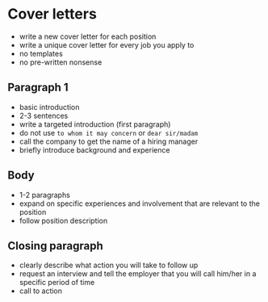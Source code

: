 # Cover letters
  - write a new cover letter for each position
  - write a unique cover letter for every job you apply to
  - no templates
  - no pre-written nonsense
## Paragraph 1
  - basic introduction
  - 2-3 sentences
  - write a targeted introduction (first paragraph)
  - do not use `to whom it may concern` or `dear sir/madam`
  - call the company to get the name of a hiring manager
  - briefly introduce background and experience

## Body
  - 1-2 paragraphs
  - expand on specific experiences and involvement that are relevant to the position
  - follow position description

## Closing paragraph
  - clearly describe what action you will take to follow up
  - request an interview and tell the employer that you will call him/her in a specific period of time
  - call to action